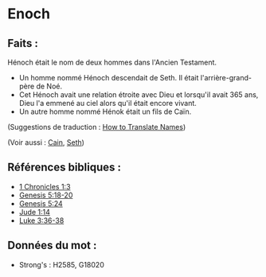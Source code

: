 # Enoch

## Faits :

Hénoch était le nom de deux hommes dans l'Ancien Testament.

* Un homme nommé Hénoch descendait de Seth. Il était l'arrière-grand-père de Noé.
* Cet Hénoch avait une relation étroite avec Dieu et lorsqu'il avait 365 ans, Dieu l'a emmené au ciel alors qu'il était encore vivant.
* Un autre homme nommé Hénok était un fils de Caïn.

(Suggestions de traduction : [How to Translate Names](rc://en/ta/man/translate/translate-names))

(Voir aussi : [Cain](../names/cain.md), [Seth](../names/seth.md))

## Références bibliques :

* [1 Chronicles 1:3](rc://en/tn/help/1ch/01/03)
* [Genesis 5:18-20](rc://en/tn/help/gen/05/18)
* [Genesis 5:24](rc://en/tn/help/gen/05/24)
* [Jude 1:14](rc://en/tn/help/jud/01/14)
* [Luke 3:36-38](rc://en/tn/help/luk/03/36)

## Données du mot :

* Strong's : H2585, G18020
